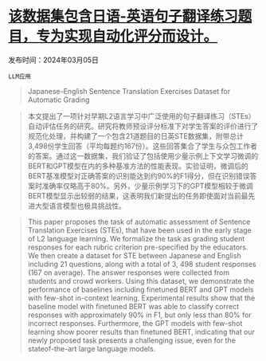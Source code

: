 # [该数据集包含日语-英语句子翻译练习题目，专为实现自动化评分而设计。](https://arxiv.org/abs/2403.03396)

发布时间：2024年03月05日

`LLM应用`

> Japanese-English Sentence Translation Exercises Dataset for Automatic Grading

> 本文提出了一项针对早期L2语言学习中广泛使用的句子翻译练习（STEs）自动评估任务的研究。研究将教师预设评分标准下对学生答案的评价进行了规范化处理，并构建了一个包含21道题目的日英STE数据集，附带总计3,498份学生回答（平均每题约167份）。这些回答集合了学生与众包工作者的答案。通过这一数据集，我们验证了包括使用少量示例上下文学习微调的BERT和GPT模型在内的多种基准方法的性能表现。实验证明，微调后的BERT基准模型对正确答案的识别能达到约90%的F1得分，但在识别错误答案时准确率仅略高于80%。另外，少量示例学习下的GPT模型相较于微调BERT模型显示出较弱的结果，这表明我们新提出的任务即使面对当前最先进大型语言模型也极具挑战性。

> This paper proposes the task of automatic assessment of Sentence Translation Exercises (STEs), that have been used in the early stage of L2 language learning. We formalize the task as grading student responses for each rubric criterion pre-specified by the educators. We then create a dataset for STE between Japanese and English including 21 questions, along with a total of 3, 498 student responses (167 on average). The answer responses were collected from students and crowd workers. Using this dataset, we demonstrate the performance of baselines including finetuned BERT and GPT models with few-shot in-context learning. Experimental results show that the baseline model with finetuned BERT was able to classify correct responses with approximately 90% in F1, but only less than 80% for incorrect responses. Furthermore, the GPT models with few-shot learning show poorer results than finetuned BERT, indicating that our newly proposed task presents a challenging issue, even for the stateof-the-art large language models.